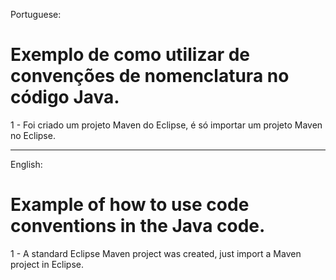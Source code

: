 ﻿Portuguese: 
# Exemplo de como utilizar de convenções de nomenclatura no código Java.

1 - Foi criado um projeto Maven do Eclipse, é só importar um projeto Maven no Eclipse.  
_______________________________________________________________________________________________
English: 
# Example of how to use code conventions in the Java code.

1 - A standard Eclipse Maven project was created, just import a Maven project in Eclipse.


